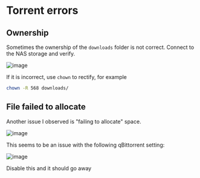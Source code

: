 # Torrent errors

## Ownership

Sometimes the ownership of the `downloads` folder is not correct. Connect to the NAS storage and verify.

![image](https://user-images.githubusercontent.com/37410363/193401636-97467d34-3520-4c6c-a56c-14db895a69a2.png)

If it is incorrect, use `chown` to rectify, for example

```sh
chown -R 568 downloads/
```

## File failed to allocate

Another issue I observed is "failing to allocate" space.

![image](https://user-images.githubusercontent.com/37410363/193401732-87f382d7-b6dd-47b5-bcff-543b048fb528.png)

This seems to be an issue with the following qBittorrent setting:

![image](https://user-images.githubusercontent.com/37410363/193401784-ed6aa8a1-096b-4493-bfe4-f6ef0cc9aa0e.png)

Disable this and it should go away
